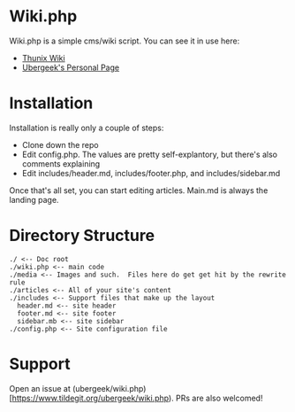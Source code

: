 Wiki.php
========

Wiki.php is a simple cms/wiki script.  You can see it in use here:

* [Thunix Wiki](https://wiki.thunix.net)
* [Ubergeek's Personal Page](https://thunix.net/~ubergeek)

Installation
============

Installation is really only a couple of steps:


* Clone down the repo
* Edit config.php.  The values are pretty self-explantory, but there's also comments explaining
* Edit includes/header.md, includes/footer.php, and includes/sidebar.md


Once that's all set, you can start editing articles.  Main.md is always the landing page.

Directory Structure
===================

    ./ <-- Doc root
    ./wiki.php <-- main code
    ./media <-- Images and such.  Files here do get get hit by the rewrite rule
    ./articles <-- All of your site's content
    ./includes <-- Support files that make up the layout
      header.md <-- site header
      footer.md <-- site footer
      sidebar.mb <-- site sidebar
    ./config.php <-- Site configuration file

Support
=======

Open an issue at (ubergeek/wiki.php)[https://www.tildegit.org/ubergeek/wiki.php).  PRs are also welcomed!

